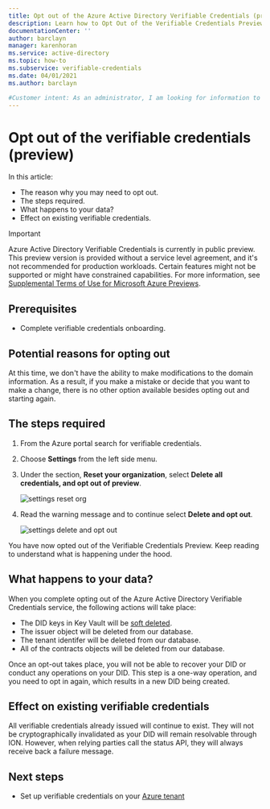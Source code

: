 ```yaml
---
title: Opt out of the Azure Active Directory Verifiable Credentials (preview)
description: Learn how to Opt Out of the Verifiable Credentials Preview
documentationCenter: ''
author: barclayn
manager: karenhoran
ms.service: active-directory
ms.topic: how-to
ms.subservice: verifiable-credentials
ms.date: 04/01/2021
ms.author: barclayn

#Customer intent: As an administrator, I am looking for information to help me disable 
---
```


# Opt out of the verifiable credentials (preview)

In this article:

- The reason why you may need to opt out.
- The steps required.
- What happens to your data?
- Effect on existing verifiable credentials.

> [!IMPORTANT]
> Azure Active Directory Verifiable Credentials is currently in public preview.
> This preview version is provided without a service level agreement, and it's not recommended for production workloads. Certain features might not be supported or might have constrained capabilities. 
> For more information, see [Supplemental Terms of Use for Microsoft Azure Previews](https://azure.microsoft.com/support/legal/preview-supplemental-terms/).

## Prerequisites

- Complete verifiable credentials onboarding.

## Potential reasons for opting out

At this time, we don't have the ability to make modifications to the domain information. As a result, if you make a mistake or decide that you want to make a change, there is no other option available besides opting out and starting again.

## The steps required

1. From the Azure portal search for verifiable credentials.
2. Choose **Settings** from the left side menu.
3. Under the section, **Reset your organization**, select **Delete all credentials, and opt out of preview**.

   ![settings reset org](media/how-to-opt-out/settings-reset.png)

4. Read the warning message and to continue select **Delete and opt out**.

   ![settings delete and opt out](media/how-to-opt-out/delete-and-opt-out.png)

You have now opted out of the Verifiable Credentials Preview. Keep reading to understand what is happening under the hood.

## What happens to your data?

When you complete opting out of the Azure Active Directory Verifiable Credentials service, the following actions will take place:

- The DID keys in Key Vault will be [soft deleted](../../key-vault/general/soft-delete-overview.md).
- The issuer object will be deleted from our database.
- The tenant identifer will be deleted from our database. 
- All of the contracts objects will be deleted from our database.

Once an opt-out takes place, you will not be able to recover your DID or conduct any operations on your DID. This step is a one-way operation, and you need to opt in again, which results in a new DID being created.  

## Effect on existing verifiable credentials

All verifiable credentials already issued will continue to exist. They will not be cryptographically invalidated as your DID will remain resolvable through ION.
However, when relying parties call the status API, they will always receive back a failure message.

## Next steps

- Set up verifiable credentials on your [Azure tenant](get-started-verifiable-credentials.md)